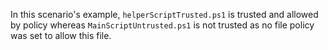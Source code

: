 In this scenario's example, `helperScriptTrusted.ps1` is trusted and allowed by policy whereas `MainScriptUntrusted.ps1` is not trusted as no file policy was set to allow this file.